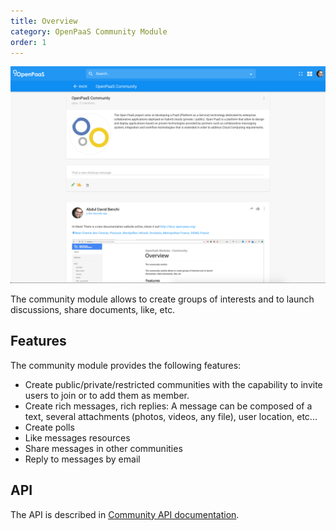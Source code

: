 ```yaml
---
title: Overview
category: OpenPaaS Community Module
order: 1
---
```


![The community module](/images/modules/community/community.png)

The community module allows to create groups of interests and to launch discussions, share documents, like, etc.

## Features

The community module provides the following features:

- Create public/private/restricted communities with the capability to invite users to join or to add them as member.
- Create rich messages, rich replies: A message can be composed of a text, several attachments (photos, videos, any file), user location, etc...
- Create polls
- Like messages resources
- Share messages in other communities
- Reply to messages by email

## API

The API is described in [Community API documentation](/apis/swagger/). 
